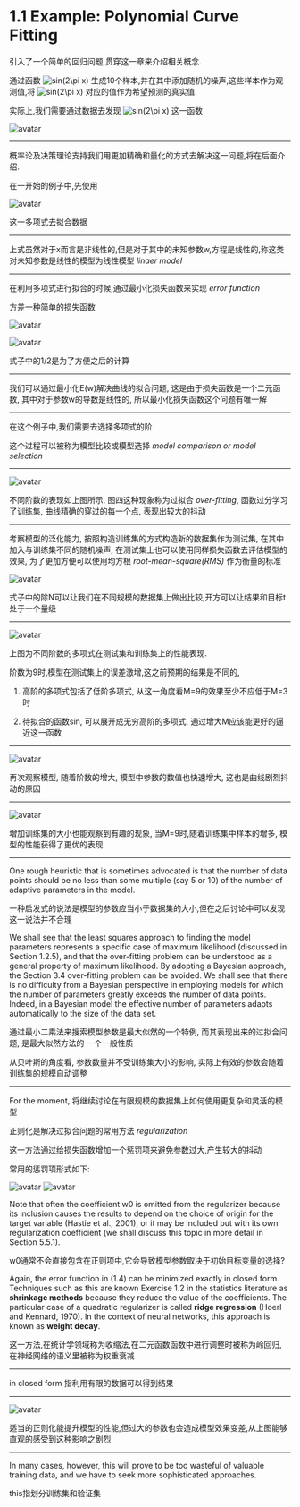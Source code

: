 # 1.1 Example: Polynomial Curve Fitting

引入了一个简单的回归问题,贯穿这一章来介绍相关概念.

通过函数 <img src="https://latex.codecogs.com/svg.image?sin(2\pi&space;x)" title="sin(2\pi x)" /> 生成10个样本,并在其中添加随机的噪声,这些样本作为观测值,将 <img src="https://latex.codecogs.com/svg.image?sin(2\pi&space;x)" title="sin(2\pi x)" /> 对应的值作为希望预测的真实值.

实际上,我们需要通过数据去发现 <img src="https://latex.codecogs.com/svg.image?sin(2\pi&space;x)" title="sin(2\pi x)" /> 这一函数

![avatar](pic/1.1_1.png)

---

概率论及决策理论支持我们用更加精确和量化的方式去解决这一问题,将在后面介绍.

在一开始的例子中,先使用

![avatar](pic/112.png)

这一多项式去拟合数据

---

上式虽然对于x而言是非线性的,但是对于其中的未知参数w,方程是线性的,称这类对未知参数是线性的模型为线性模型 _linaer model_

---

在利用多项式进行拟合的时候,通过最小化损失函数来实现 _error function_

方差一种简单的损失函数

![avatar](pic/113.png)

![avatar](pic/114.png)

式子中的1/2是为了方便之后的计算

---

我们可以通过最小化E(w)解决曲线的拟合问题, 这是由于损失函数是一个二元函数, 其中对于参数w的导数是线性的, 所以最小化损失函数这个问题有唯一解

---

在这个例子中,我们需要去选择多项式的阶

这个过程可以被称为模型比较或模型选择  _model comparison or model selection_

---

![avatar](pic/115.png)

不同阶数的表现如上图所示, 图四这种现象称为过拟合 _over-fitting_, 函数过分学习了训练集, 曲线精确的穿过的每一个点, 表现出较大的抖动

---

考察模型的泛化能力, 按照构造训练集的方式构造新的数据集作为测试集, 在其中加入与训练集不同的随机噪声, 在测试集上也可以使用同样损失函数去评估模型的效果, 为了更加方便可以使用均方根
  _root-mean-square(RMS)_ 作为衡量的标准

![avatar](pic/117.png)

式子中的除N可以让我们在不同规模的数据集上做出比较,开方可以让结果和目标t处于一个量级

---

![avatar](pic/116.png)

上图为不同阶数的多项式在测试集和训练集上的性能表现.

阶数为9时,模型在测试集上的误差激增,这之前预期的结果是不同的,

1. 高阶的多项式包括了低阶多项式, 从这一角度看M=9的效果至少不应低于M=3时

2. 待拟合的函数sin, 可以展开成无穷高阶的多项式, 通过增大M应该能更好的逼近这一函数

---

![avatar](pic/118.png)

再次观察模型, 随着阶数的增大, 模型中参数的数值也快速增大, 这也是曲线剧烈抖动的原因

---

![avatar](pic/119.png)

增加训练集的大小也能观察到有趣的现象, 当M=9时,随着训练集中样本的增多, 模型的性能获得了更优的表现

---

One rough heuristic that is sometimes advocated is that the number of data points should be
no less than some multiple (say 5 or 10) of the number of adaptive parameters in
the model.

一种启发式的说法是模型的参数应当小于数据集的大小,但在之后讨论中可以发现这一说法并不合理

We shall see that the least squares approach to finding the model parameters 
represents a specific case of maximum likelihood (discussed in Section 1.2.5),
 and that the over-fitting problem can be understood as a general property of 
 maximum likelihood. By adopting a Bayesian approach, the Section 3.4
over-fitting problem can be avoided. We shall see that there is no difficulty 
from a Bayesian perspective in employing models for which the number of parameters
greatly exceeds the number of data points. Indeed, in a Bayesian model the effective 
number of parameters adapts automatically to the size of the data set.

通过最小二乘法来搜索模型参数是最大似然的一个特例, 而其表现出来的过拟合问题, 是最大似然方法的
一个一般性质

从贝叶斯的角度看, 参数数量并不受训练集大小的影响, 实际上有效的参数会随着训练集的规模自动调整

---

For the moment, 将继续讨论在有限规模的数据集上如何使用更复杂和灵活的模型

正则化是解决过拟合问题的常用方法 _regularization_

这一方法通过给损失函数增加一个惩罚项来避免参数过大,产生较大的抖动

常用的惩罚项形式如下:

![avatar](pic/1110.png)
![avatar](pic/1111.png)

Note that often the coefficient w0 is omitted from the regularizer because its
inclusion causes the results to depend on the choice of origin for the target variable
(Hastie et al., 2001), or it may be included but with its own regularization coefficient
(we shall discuss this topic in more detail in Section 5.5.1).

w0通常不会直接包含在正则项中,它会导致模型参数取决于初始目标变量的选择?

Again, the error function
in (1.4) can be minimized exactly in closed form. Techniques such as this are known Exercise 1.2
in the statistics literature as **shrinkage methods** because they reduce the value of the
coefficients. The particular case of a quadratic regularizer is called **ridge regression** (Hoerl and Kennard, 1970). In the context of neural networks, this approach is
known as **weight decay**.

这一方法,在统计学领域称为收缩法,在二元函数函数中进行调整时被称为岭回归, 在神经网络的语义里被称为权重衰减

---

in closed form 指利用有限的数据可以得到结果

---

![avatar](pic/1112.png)

适当的正则化能提升模型的性能,但过大的参数也会造成模型效果变差,从上图能够直观的感受到这种影响之剧烈

---

 In many cases, however, this will prove to be too wasteful of
valuable training data, and we have to seek more sophisticated approaches.

this指划分训练集和验证集
